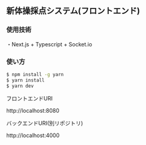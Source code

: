 
## 新体操採点システム(フロントエンド)

### 使用技術
・Next.js + Typescript + Socket.io

### 使い方
```bash
$ npm install -g yarn
$ yarn install
$ yarn dev
```
フロントエンドURI

http://localhost:8080

バックエンドURI(別リポジトリ)

http://localhost:4000

